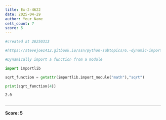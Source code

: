 ```yaml
---
title: Ex-2-4622
date: 2025-04-29
author: Your Name
cell_count: 7
score: 5
---
```


```python
#created at 20250313
```


```python
#https://stevejoe1412.gitbook.io/ssn/python-subtopics/6.-dynamic-imports
```


```python
#Dynamically import a function from a module
```


```python
import importlib
```


```python
sqrt_function = getattr(importlib.import_module("math"),"sqrt")
```


```python
print(sqrt_function(4))
```

    2.0



```python

```


---
**Score: 5**